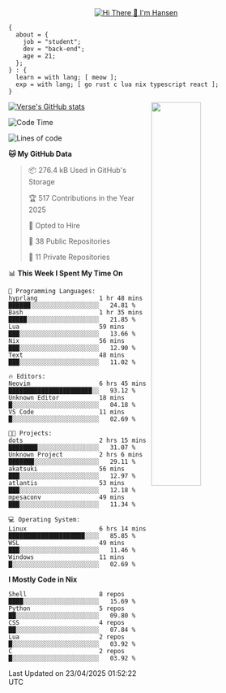 <div align="center">
  <a href="https://git.io/typing-svg">
    <img src="https://readme-typing-svg.demolab.com?font=Fira+Code&pause=1000&center=true&color=FF9BCE&lines=Hi+There+👋+I'm+Hansen" alt="Hi There 👋 I'm Hansen" />
  </a>
</div>

```
{
  about = {
    job = "student";
    dev = "back-end";
    age = 21;
  };
} : {
  learn = with lang; [ meow ];
  exp = with lang; [ go rust c lua nix typescript react ];
}
```

<div>
  <div>
    <img align="right" width="44%" src="https://media4.giphy.com/media/v1.Y2lkPTc5MGI3NjExdzcyMmk1amZ3em1qdW0zbXZkYTR2YTZmY2JzODB2ZG5jNDYyMjVudiZlcD12MV9pbnRlcm5hbF9naWZfYnlfaWQmY3Q9Zw/dsRM4qPhFGUVIlVzRs/giphy.gif"/>
  </div>
  <div>
    <a href="https://github.com/sammhansen/github-readme-stats">
      <img src="https://github-readme-stats.vercel.app/api?username=sammhansen&theme=vision-friendly-dark&bg_color=00000000&hide_border=true&custom_title=%20" alt="Verse's GitHub stats"/>
    </a>
  </div>
</div>

<!--START_SECTION:waka-->
![Code Time](http://img.shields.io/badge/Code%20Time-175%20hrs%205%20mins-blue)

![Lines of code](https://img.shields.io/badge/From%20Hello%20World%20I%27ve%20Written-312.8%20thousand%20lines%20of%20code-blue)

**🐱 My GitHub Data** 

> 📦 276.4 kB Used in GitHub's Storage 
 > 
> 🏆 517 Contributions in the Year 2025
 > 
> 💼 Opted to Hire
 > 
> 📜 38 Public Repositories 
 > 
> 🔑 11 Private Repositories 
 > 
📊 **This Week I Spent My Time On** 

```text
💬 Programming Languages: 
hyprlang                 1 hr 48 mins        ██████░░░░░░░░░░░░░░░░░░░   24.81 % 
Bash                     1 hr 35 mins        █████░░░░░░░░░░░░░░░░░░░░   21.85 % 
Lua                      59 mins             ███░░░░░░░░░░░░░░░░░░░░░░   13.66 % 
Nix                      56 mins             ███░░░░░░░░░░░░░░░░░░░░░░   12.90 % 
Text                     48 mins             ███░░░░░░░░░░░░░░░░░░░░░░   11.02 % 

🔥 Editors: 
Neovim                   6 hrs 45 mins       ███████████████████████░░   93.12 % 
Unknown Editor           18 mins             █░░░░░░░░░░░░░░░░░░░░░░░░   04.18 % 
VS Code                  11 mins             █░░░░░░░░░░░░░░░░░░░░░░░░   02.69 % 

🐱‍💻 Projects: 
dots                     2 hrs 15 mins       ████████░░░░░░░░░░░░░░░░░   31.07 % 
Unknown Project          2 hrs 6 mins        ███████░░░░░░░░░░░░░░░░░░   29.11 % 
akatsuki                 56 mins             ███░░░░░░░░░░░░░░░░░░░░░░   12.97 % 
atlantis                 53 mins             ███░░░░░░░░░░░░░░░░░░░░░░   12.18 % 
mpesaconv                49 mins             ███░░░░░░░░░░░░░░░░░░░░░░   11.34 % 

💻 Operating System: 
Linux                    6 hrs 14 mins       █████████████████████░░░░   85.85 % 
WSL                      49 mins             ███░░░░░░░░░░░░░░░░░░░░░░   11.46 % 
Windows                  11 mins             █░░░░░░░░░░░░░░░░░░░░░░░░   02.69 % 
```

**I Mostly Code in Nix** 

```text
Shell                    8 repos             ████░░░░░░░░░░░░░░░░░░░░░   15.69 % 
Python                   5 repos             ██░░░░░░░░░░░░░░░░░░░░░░░   09.80 % 
CSS                      4 repos             ██░░░░░░░░░░░░░░░░░░░░░░░   07.84 % 
Lua                      2 repos             █░░░░░░░░░░░░░░░░░░░░░░░░   03.92 % 
C                        2 repos             █░░░░░░░░░░░░░░░░░░░░░░░░   03.92 % 
```




 Last Updated on 23/04/2025 01:52:22 UTC
<!--END_SECTION:waka-->


